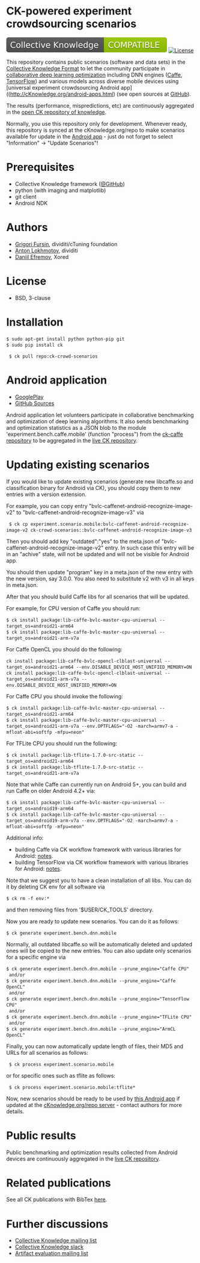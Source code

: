 CK-powered experiment crowdsourcing scenarios
=============================================

[![compatibility](https://github.com/ctuning/ck-guide-images/blob/master/ck-compatible.svg)](https://github.com/ctuning/ck)
[![License](https://img.shields.io/badge/License-BSD%203--Clause-blue.svg)](https://opensource.org/licenses/BSD-3-Clause)

This repository contains public scenarios (software and data sets) in the [Collective Knowledge Format](http://cKnowledge.org)
to let the community participate in [collaborative deep learning optimization](http://cKnowledge.org/ai)
including DNN engines ([Caffe](http://github.com/dividiti/ck-caffe),
[TensorFlow](http://github.com/ctuning/ck-tensorflow)) and various models
across diverse mobile devices using 
[universal experiment crowdsourcing Android app]((http://cKnowledge.org/android-apps.html)
(see open sources at [GitHub](https://github.com/dividiti/crowdsource-video-experiments-on-android)).

The results (performance, mispredictions, etc) are continuously 
aggregated in the [open CK repository of knowledge](http://cKnowledge.org/repo).

Normally, you use this repository only for development. Whenever ready, this repository
is synced at the cKnowledge.org/repo to make scenarios available for update
in the [Android app](http://cKnowledge.org/android-apps.html) -
just do not forget to select "Information" -> "Update Scenarios"!

Prerequisites
=============
* Collective Knowledge framework ([@GitHub](http://github.com/ctuning/ck))
* python (with imaging and matplotlib)
* git client
* Android NDK

Authors
=======

* [Grigori Fursin](http://fursin.net/research.html), dividiti/cTuning foundation
* [Anton Lokhmotov](https://www.hipeac.net/~anton), dividiti
* [Daniil Efremov](http://xored.com), Xored

License
=======
* BSD, 3-clause

Installation
============

```
$ sudo apt-get install python python-pip git
$ sudo pip install ck
```

```
 $ ck pull repo:ck-crowd-scenarios
```

Android application
===================

* [GooglePlay](http://cKnowledge.org/android-apps.html)
* [GitHub Sources](https://github.com/dividiti/crowdsource-video-experiments-on-android)

Android application let volunteers participate in collaborative benchmarking and optimization
of deep learning algorithms. It also sends benchmarking and optimization statistics 
as a JSON blob to the module 'experiment.bench.caffe.mobile' (function "process") 
from the [ck-caffe repository](https://github.com/dividiti/ck-caffe) 
to be aggregated in the [live CK repository](http://cKnowledge.org/repo).

Updating existing scenarios
===========================

If you would like to update existing scenarios
(generate new libcaffe.so and classification binary for Android via CK),
you should copy them to new entries with a version extension.

For example, you can copy entry "bvlc-caffenet-android-recognize-image-v2"
to "bvlc-caffenet-android-recognize-image-v3" via
```
 $ ck cp experiment.scenario.mobile:bvlc-caffenet-android-recognize-image-v2 ck-crowd-scenarios::bvlc-caffenet-android-recognize-image-v3
```

Then you should add key "outdated":"yes" to the meta.json of
"bvlc-caffenet-android-recognize-image-v2" entry. In such case
this entry will be in an "achive" state, will not be updated
and will not be visible for Android app.

You should then update "program" key in a meta.json of the new entry 
with the new version, say 3.0.0.
You also need to substitute v2 with v3 in all keys in meta.json.

After that you should build Caffe libs for all scenarios that will be updated.

For example, for CPU version of Caffe you should run:
```
$ ck install package:lib-caffe-bvlc-master-cpu-universal --target_os=android21-arm64
$ ck install package:lib-caffe-bvlc-master-cpu-universal --target_os=android21-arm-v7a
```
For Caffe OpenCL you should do the following:
```
ck install package:lib-caffe-bvlc-opencl-clblast-universal --target_os=android21-arm64 --env.DISABLE_DEVICE_HOST_UNIFIED_MEMORY=ON
ck install package:lib-caffe-bvlc-opencl-clblast-universal --target_os=android21-arm-v7a --env.DISABLE_DEVICE_HOST_UNIFIED_MEMORY=ON
```
For Caffe CPU you should invoke the following:
```
$ ck install package:lib-caffe-bvlc-master-cpu-universal --target_os=android21-arm64
$ ck install package:lib-caffe-bvlc-master-cpu-universal --target_os=android21-arm-v7a --env.OPTFLAGS="-O2 -march=armv7-a -mfloat-abi=softfp -mfpu=neon"
```

For TFLite CPU you should run the following:
```
$ ck install package:lib-tflite-1.7.0-src-static --target_os=android21-arm64
$ ck install package:lib-tflite-1.7.0-src-static --target_os=android21-arm-v7a
```

Note that while Caffe can currently run on Android 5+, you can build and run Caffe on older Android 4.2+ via:
```
$ ck install package:lib-caffe-bvlc-master-cpu-universal --target_os=android19-arm64
$ ck install package:lib-caffe-bvlc-master-cpu-universal --target_os=android19-arm-v7a --env.OPTFLAGS="-O2 -march=armv7-a -mfloat-abi=softfp -mfpu=neon"
```

Additional info:
* building Caffe via CK workflow framework with various libraries for Android: [notes](https://github.com/dividiti/ck-caffe/wiki/Installation). 
* building TensorFlow via CK workflow framework with various libraries for Android: [notes](https://github.com/ctuning/ck-tensorflow). 

Note that we suggest you to have a clean installation of all libs. 
You can do it by deleting CK env for all software via
```
$ ck rm -f env:*
```
and then removing files from '$USER/CK_TOOLS' directory.

Now you are ready to update new scenarios. You can do it as follows:
```
$ ck generate experiment.bench.dnn.mobile
```

Normally, all outdated libcaffe.so will be automatically deleted and updated ones will be copied
to the new entries. You can also update only scenarios for a specific engine via
```
$ ck generate experiment.bench.dnn.mobile --prune_engine="Caffe CPU"
 and/or
$ ck generate experiment.bench.dnn.mobile --prune_engine="Caffe OpenCL"
 and/or
$ ck generate experiment.bench.dnn.mobile --prune_engine="TensorFlow CPU"
 and/or
$ ck generate experiment.bench.dnn.mobile --prune_engine="TFLite CPU"
 and/or
$ ck generate experiment.bench.dnn.mobile --prune_engine="ArmCL OpenCL"
```

Finally, you can now automatically update length of files, their MD5
and URLs for all scenarios as follows:

```
 $ ck process experiment.scenario.mobile
```

or for specific ones such as tflite as follows:
```
 $ ck process experiment.scenario.mobile:tflite*
```

Now, new scenarios should be ready to be used by [this Android app](http://cKnowledge.org/android-apps.html) 
if updated at the [cKnowledge.org/repo server](http://cKnowledge.org/repo) - contact authors for more details.

Public results
==============

Public benchmarking and optimization results collected from Android devices
are continuously aggregated in the [live CK repository](http://cknowledge.org/dnn-crowd-benchmarking-results).

Related publications
====================

See all CK publications with BibTex [here](https://github.com/ctuning/ck/wiki/Publications).

Further discussions
===================

* [Collective Knowledge mailing list](http://groups.google.com/group/collective-knowledge)
* [Collective Knowledge slack](https://collective-knowledge.slack.com)
* [Artifact evaluation mailing list](http://groups.google.com/group/artifact-evaluation)
